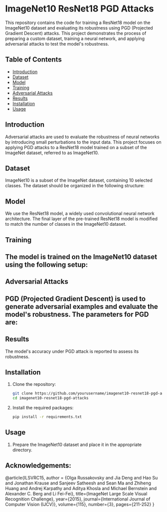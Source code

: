 # ImageNet10 ResNet18 PGD Attacks

This repository contains the code for training a ResNet18 model on the ImageNet10 dataset and evaluating its robustness using PGD (Projected Gradient Descent) attacks. This project demonstrates the process of preparing a custom dataset, training a neural network, and applying adversarial attacks to test the model's robustness.

## Table of Contents
- [Introduction](#introduction)
- [Dataset](#dataset)
- [Model](#model)
- [Training](#training)
- [Adversarial Attacks](#adversarial-attacks)
- [Results](#results)
- [Installation](#installation)
- [Usage](#usage)

## Introduction
Adversarial attacks are used to evaluate the robustness of neural networks by introducing small perturbations to the input data. This project focuses on applying PGD attacks to a ResNet18 model trained on a subset of the ImageNet dataset, referred to as ImageNet10.

## Dataset
ImageNet10 is a subset of the ImageNet dataset, containing 10 selected classes. The dataset should be organized in the following structure:

## Model
We use the ResNet18 model, a widely used convolutional neural network architecture. The final layer of the pre-trained ResNet18 model is modified to match the number of classes in the ImageNet10 dataset.

## Training
The model is trained on the ImageNet10 dataset using the following setup:
- 

## Adversarial Attacks
PGD (Projected Gradient Descent) is used to generate adversarial examples and evaluate the model's robustness. The parameters for PGD are:
- 

## Results
The model's accuracy under PGD attack is reported to assess its robustness.

## Installation
1. Clone the repository:
    ```bash
    git clone https://github.com/yourusername/imagenet10-resnet18-pgd-attacks.git
    cd imagenet10-resnet18-pgd-attacks
    ```
2. Install the required packages:
    ```bash
    pip install -r requirements.txt
    ```

## Usage
1. Prepare the ImageNet10 dataset and place it in the appropriate directory.


## Acknowledgements: 
@article{ILSVRC15,
         author = {Olga Russakovsky and Jia Deng and Hao Su and Jonathan Krause and Sanjeev Satheesh and Sean Ma and Zhiheng Huang and Andrej Karpathy and Aditya Khosla and Michael Bernstein and Alexander C. Berg and Li Fei-Fei},
         title={ImageNet Large Scale Visual Recognition Challenge},
         year={2015},
         journal={International Journal of Computer Vision (IJCV)},
         volume={115},
         number={3},
         pages={211-252}
}
